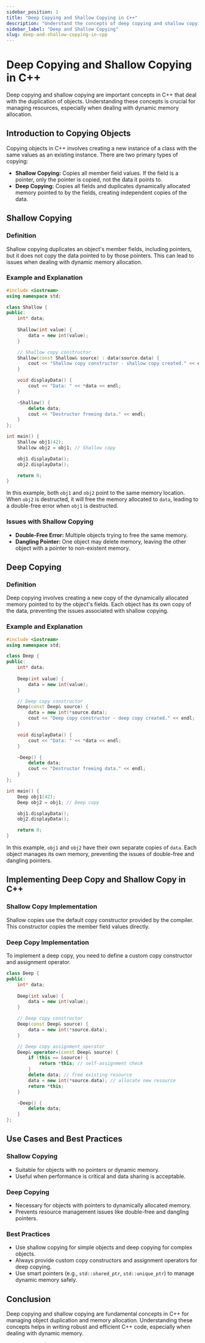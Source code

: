 ```yaml
---
sidebar_position: 1
title: "Deep Copying and Shallow Copying in C++"
description: "Understand the concepts of deep copying and shallow copying in C++, and learn how to implement them effectively."
sidebar_label: "Deep and Shallow Copying"
slug: deep-and-shallow-copying-in-cpp
---
```


# Deep Copying and Shallow Copying in C++

Deep copying and shallow copying are important concepts in C++ that deal with the duplication of objects. Understanding these concepts is crucial for managing resources, especially when dealing with dynamic memory allocation.

## Introduction to Copying Objects
Copying objects in C++ involves creating a new instance of a class with the same values as an existing instance. There are two primary types of copying:
- **Shallow Copying:** Copies all member field values. If the field is a pointer, only the pointer is copied, not the data it points to.
- **Deep Copying:** Copies all fields and duplicates dynamically allocated memory pointed to by the fields, creating independent copies of the data.

## Shallow Copying
### Definition
Shallow copying duplicates an object's member fields, including pointers, but it does not copy the data pointed to by those pointers. This can lead to issues when dealing with dynamic memory allocation.

### Example and Explanation
```cpp
#include <iostream>
using namespace std;

class Shallow {
public:
    int* data;
    
    Shallow(int value) {
        data = new int(value);
    }

    // Shallow copy constructor
    Shallow(const Shallow& source) : data(source.data) {
        cout << "Shallow copy constructor - shallow copy created." << endl;
    }

    void displayData() {
        cout << "Data: " << *data << endl;
    }

    ~Shallow() {
        delete data;
        cout << "Destructor freeing data." << endl;
    }
};

int main() {
    Shallow obj1(42);
    Shallow obj2 = obj1; // Shallow copy

    obj1.displayData();
    obj2.displayData();

    return 0;
}
```
In this example, both `obj1` and `obj2` point to the same memory location. When `obj2` is destructed, it will free the memory allocated to `data`, leading to a double-free error when `obj1` is destructed.

### Issues with Shallow Copying
- **Double-Free Error:** Multiple objects trying to free the same memory.
- **Dangling Pointer:** One object may delete memory, leaving the other object with a pointer to non-existent memory.

## Deep Copying
### Definition
Deep copying involves creating a new copy of the dynamically allocated memory pointed to by the object's fields. Each object has its own copy of the data, preventing the issues associated with shallow copying.

### Example and Explanation
```cpp
#include <iostream>
using namespace std;

class Deep {
public:
    int* data;
    
    Deep(int value) {
        data = new int(value);
    }

    // Deep copy constructor
    Deep(const Deep& source) {
        data = new int(*source.data);
        cout << "Deep copy constructor - deep copy created." << endl;
    }

    void displayData() {
        cout << "Data: " << *data << endl;
    }

    ~Deep() {
        delete data;
        cout << "Destructor freeing data." << endl;
    }
};

int main() {
    Deep obj1(42);
    Deep obj2 = obj1; // Deep copy

    obj1.displayData();
    obj2.displayData();

    return 0;
}
```
In this example, `obj1` and `obj2` have their own separate copies of `data`. Each object manages its own memory, preventing the issues of double-free and dangling pointers.

## Implementing Deep Copy and Shallow Copy in C++
### Shallow Copy Implementation
Shallow copies use the default copy constructor provided by the compiler. This constructor copies the member field values directly.

### Deep Copy Implementation
To implement a deep copy, you need to define a custom copy constructor and assignment operator.
```cpp
class Deep {
public:
    int* data;
    
    Deep(int value) {
        data = new int(value);
    }

    // Deep copy constructor
    Deep(const Deep& source) {
        data = new int(*source.data);
    }

    // Deep copy assignment operator
    Deep& operator=(const Deep& source) {
        if (this == &source) {
            return *this; // self-assignment check
        }
        delete data; // free existing resource
        data = new int(*source.data); // allocate new resource
        return *this;
    }

    ~Deep() {
        delete data;
    }
};
```

## Use Cases and Best Practices
### Shallow Copying
- Suitable for objects with no pointers or dynamic memory.
- Useful when performance is critical and data sharing is acceptable.

### Deep Copying
- Necessary for objects with pointers to dynamically allocated memory.
- Prevents resource management issues like double-free and dangling pointers.

### Best Practices
- Use shallow copying for simple objects and deep copying for complex objects.
- Always provide custom copy constructors and assignment operators for deep copying.
- Use smart pointers (e.g., `std::shared_ptr`, `std::unique_ptr`) to manage dynamic memory safely.

## Conclusion
Deep copying and shallow copying are fundamental concepts in C++ for managing object duplication and memory allocation. Understanding these concepts helps in writing robust and efficient C++ code, especially when dealing with dynamic memory. 

